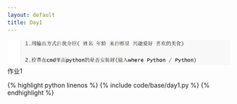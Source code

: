 ```yaml
---
layout: default
title: Day1
---
```


![D1W](https://raw.githubusercontent.com/102300671/image/refs/heads/main/pydevbase/D1W.jpg)
作业1

{% highlight python linenos %}
{% include code/base/day1.py %}
{% endhighlight %}
